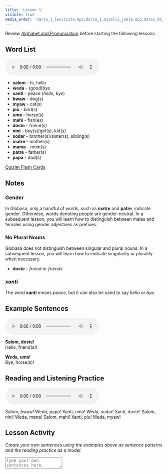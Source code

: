 ```yaml
---
title: 'Lesson 1'
visible: true
media_order: 'darsu_1_lexilista.mp3,darsu_1_misalli_jumle.mp3,darsu_01_doxoli_abyasa.mp3'
---
```


Review [Alphabet and Pronunciation](/gramati/abece-ji-lafuzu) before starting the following lessons.

## Word List
<audio controls>
 <source src="/darsu/01/darsu_1_lexilista.mp3" type="audio/mp3" />
 <p>Your user agent does not support the HTML5 Audio element.</p>
</audio>

* **salom** - hi, hello
* **weda** - (good)bye
* **xanti** - peace (_hello, bye_)
* **bwaw** - dog(s) 
* **myaw** - cat(s)
* **piu** - bird(s)
* **uma** - horse(s)
* **mahi** - fish(es)
* **doste** - friend(s)
* **nini** - boy(s)/girl(s), kid(s)
* **sodar** - brother(s)/sister(s), sibling(s)
* **matre** - mother(s)
* **mama** - mom(s)
* **patre** - father(s)
* **papa** - dad(s)

[Quizlet Flash Cards](https://quizlet.com/555796313/globasa-101-lesson-1-flash-cards/)

## Notes
### Gender

In Globasa, only a handful of words, such as **matre** and **patre**, indicate gender. Otherwise, words denoting people are gender-neutral. In a subsequent lesson, you will learn how to distinguish between males and females using gender adjectives as prefixes. 
 
### No Plural Nouns

Globasa does not distinguish between singular and plural nouns. In a subsequent lesson, you will learn how to indicate singularity or plurality when necessary. 

* **doste** - _friend_ or _friends_

### _xanti_

The word **xanti** means _peace_, but it can also be used to say _hello_ or _bye_. 

## Example Sentences
<audio controls>
 <source src="/darsu/01/darsu_1_misalli_jumle.mp3" type="audio/mp3" />
 <p>Your user agent does not support the HTML5 Audio element.</p>
</audio>

**Salom, doste!**  
Hello, friend(s)!

**Weda, uma!**  
Bye, horse(s)!

## Reading and Listening Practice

<audio controls>
 <source src="/darsu/01/darsu_01_doxoli_abyasa.mp3" type="audio/mp3" />
 <p>Your user agent does not support the HTML5 Audio element.</p>
</audio>

Salom, bwaw! Weda, papa! Xanti, uma! Weda, sodar! Xanti, doste! Salom, nini! Weda, matre! Salom, mahi! Xanti, piu! Weda, myaw!

## Lesson Activity

_Create your own sentences using the examples above as sentence patterns and the reading practice as a model._

<textarea width="100%" spellcheck="false" placeholder="Type your own sentences here."></textarea>